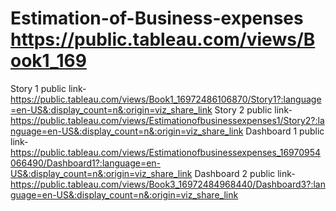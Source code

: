 # Estimation-of-Business-expenses                                                                                                                                                                                 https://public.tableau.com/views/Book1_169
Story 1 public link- https://public.tableau.com/views/Book1_16972486106870/Story1?:language=en-US&:display_count=n&:origin=viz_share_link
Story 2 public link- https://public.tableau.com/views/Estimationofbusinessexpenses1/Story2?:language=en-US&:display_count=n&:origin=viz_share_link
Dashboard 1 public link- https://public.tableau.com/views/Estimationofbusinessexpenses_16970954066490/Dashboard1?:language=en-US&:display_count=n&:origin=viz_share_link
Dashboard 2 public link- https://public.tableau.com/views/Book3_16972484968440/Dashboard3?:language=en-US&:display_count=n&:origin=viz_share_link
